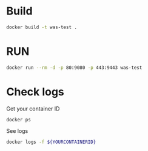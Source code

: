
# Build

```bash
docker build -t was-test .
 ```
# RUN

```bash
docker run --rm -d -p 80:9080 -p 443:9443 was-test
 ```
# Check logs

Get your container ID
```bash
docker ps
```

See logs
```bash
docker logs -f ${YOURCONTAINERID}
 ```
